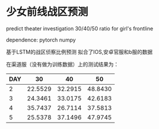 # 少女前线战区预测
predict theater investigation 30/40/50 ratio for girl's frontline


dependence: pytorch numpy


基于LSTM的战区侦察比例预测
拟合了IOS,安卓官服和b服的数据

在渠道服（没有做为训练数据）上的测试结果为：


DAY | 30 | 40 | 50 
-|-|-|-
2 | 22.5529 | 32.2915 | 48.8430 
3 | 24.3461 | 33.0175 | 42.6183 
4 | 35.7437 | 26.7114 | 37.5813 
5 | 25.5378 | 37.1496 | 47.9745 
